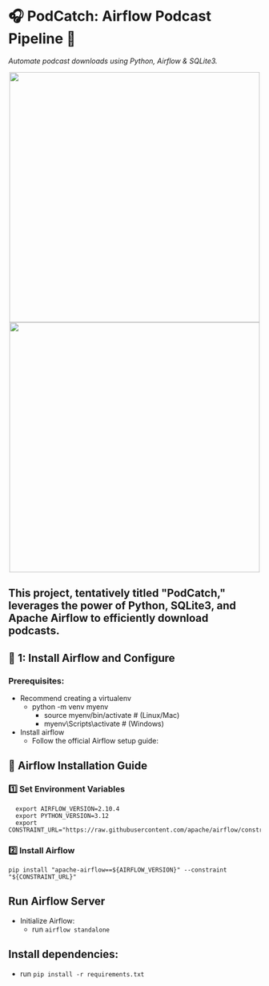 # 🎧 PodCatch: Airflow Podcast Pipeline 🚀  
_Automate podcast downloads using Python, Airflow & SQLite3._
<p align="center">
 <img src="https://github.com/user-attachments/assets/8c36ca4f-f979-4842-8f3e-eb9a8f87cb5b" width="500">

  <img src="https://github.com/user-attachments/assets/fae51b8d-8656-40eb-8eb0-b7a824b3aca2" width="500">
</p>

**This project, tentatively titled "PodCatch," leverages the power of Python, SQLite3, and Apache Airflow to efficiently download podcasts.**
---
## 📌 1: Install Airflow and Configure
### Prerequisites:
- Recommend creating a virtualenv
  -  python -m venv myenv
        - source myenv/bin/activate  # (Linux/Mac)
        - myenv\Scripts\activate     # (Windows)
- Install airflow
  - Follow the official Airflow setup guide:
## 🔗 Airflow Installation Guide
### 1️⃣ Set Environment Variables
  ``` 
    export AIRFLOW_VERSION=2.10.4
    export PYTHON_VERSION=3.12
    export CONSTRAINT_URL="https://raw.githubusercontent.com/apache/airflow/constraints-${AIRFLOW_VERSION}/constraints-${PYTHON_VERSION}.txt"
  ```
### 2️⃣ Install Airflow
``` pip install "apache-airflow==${AIRFLOW_VERSION}" --constraint "${CONSTRAINT_URL}" ```
## Run Airflow Server
- Initialize Airflow:
  - run ```airflow standalone```
## Install dependencies:
  - run ```pip install -r requirements.txt```
    
